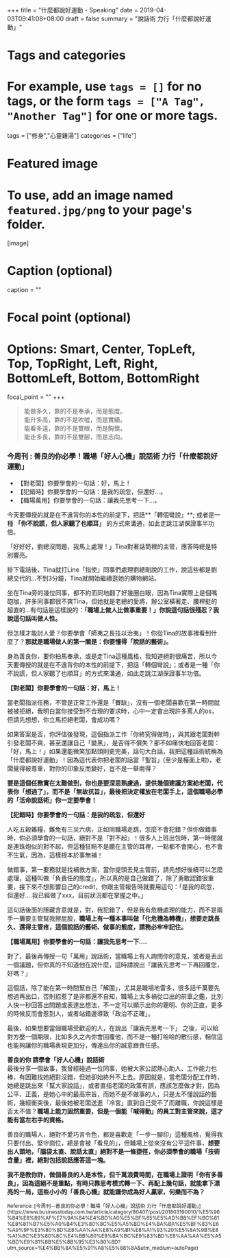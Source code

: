+++
title = "什麼都說好運動 - Speaking"
date = 2019-04-03T09:41:08+08:00
draft = false
summary = "說話術 力行「什麼都說好運動」"

# Tags and categories
# For example, use `tags = []` for no tags, or the form `tags = ["A Tag", "Another Tag"]` for one or more tags.
tags = ["修身","心靈雞湯"]
categories = ["life"]

# Featured image
# To use, add an image named `featured.jpg/png` to your page's folder. 
[image]
  # Caption (optional)
  caption = ""

  # Focal point (optional)
  # Options: Smart, Center, TopLeft, Top, TopRight, Left, Right, BottomLeft, Bottom, BottomRight
  focal_point = ""
+++
> 能做多久，靠的不是奉承，而是態度。  
> 能升多高，靠的不是吹噓，而是實績。  
> 能看多遠，靠的不是雙眼，而是胸懷。  
> 能走多長，靠的不是雙腳，而是志向。  

### 今周刊 : 善良的你必學！職場「好人心機」說話術 力行「什麼都說好運動」

- 【對老闆】你要學會的一句話：好，馬上！    
- 【犯錯時】你要學會的一句話：是我的疏忽，但還好…。  
- 【職場萬用】你要學會的一句話：讓我先思考一下…。  

今天要傳授的就是在不違背你的本性的前提下，把話**「轉個彎說」**;  或者是一種 **「你不說謊，但人家聽了也順耳」** 的方式來溝通，如此走跳江湖保證事半功倍。

「好好好，劉總沒問題，我馬上處理！」Tina對著話筒裡的主管，應答時總是特別響亮。

掛下電話後，Tina就打Line「指使」同事們處理劉總剛說的工作，說這些都是劉總交代的…不到3分鐘，Tina就開始繼續逛她的購物網站。

坐在Tina旁的幾位同事，都不約而同地翻了好幾圈白眼，因為Tina實際上是個嘴砲咖，許多同事都很不爽Tina，但她就是老總的愛將，辦公室橫著走、腰桿挺的超直的…有句話是這樣說的：**「職場上做人比做事重要！」你說這句話很殘忍？我說這句話叫做人性。**

但怎樣才能討人愛？你要學會「師夷之長技以治夷」！你從Tina的故事裡看到什麼了？**那就是職場做人的第一關是：你要懂得「說話的藝術」。**

身為善良你，要你拍馬奉承，或是走Tina這種風格，我知道絕對很痛苦，所以今天要傳授的就是在不違背你的本性的前提下，把話「轉個彎說」；或者是一種「你不說謊，但人家聽了也順耳」的方式來溝通，如此走跳江湖保證事半功倍。

**【對老闆】你要學會的一句話：好，馬上！**

當老闆指派任務，不管是正常工作還是「賽缺」，沒有一個老闆喜歡在第一時間就被被拒絕，我明白當你接受到不合理的要求時，心中一定會出現許多罵人的os，但請先想想，你立馬拒絕老闆，會成功嗎？

如果答案是否，你評估後發現，這個指派工作「你終究得做時」，與其跟老闆對幹引發老闆不爽，甚至還讓自己「變黑」，是否得不償失？那不如痛快地回答老闆：「好，馬上！」如果還能微笑加點頭則更完美，話句大白話，我把這種話術統稱為「什麼都說好運動」！因為這代表你把老闆的話當「聖旨」(至少是檯面上啦)，老闆覺得被尊重，對你的印象反而變好，豈不是一舉兩得？

**要是這個任務實在太難做到，你也是要深思熟慮過，提供幾個建議方案給老闆，代表你「想過了」，而不是「無故抗旨」，最後把決定權放在老闆手上，這個職場必學的「活命說話術」你一定要學會！**

**【犯錯時】你要學會的一句話：是我的疏忽，但還好**

人吃五穀雜糧，難免有三災六病，正如同職場走跳，怎麼不會犯錯？但你做錯事時，你必須學會的一句話，絕對不是「對不起」！很多人上班出包時，第一時間就是連珠炮似的對不起，但這種狂賠不是聽在主管的耳裡，一點都不會開心，也不會不生氣，因為，這樣根本於事無補！

做錯事，第一要務就是找補救方案，當你提頭去見主管前，請先想好後續可以怎麼處理，這種叫做「負責任的態度」，所以真的是自己做錯了，除了勇敢認錯很重要，接下來不想影響自己的credit，你跟主管報告時就要用這句：「是我的疏忽，但還好….我已經做了xxx，目前狀況都在掌握之中。」

這句話後面的隱藏含意就是，對，我犯錯了，但是我有危機處理的能力，而不是兩手一攤要主管幫我擦屁股，**職場上有一種本事叫做「化危機為轉機」，想要走跳長久、還得主管疼，這個說話的藝術、做事的態度，請務必牢牢記住。**

**【職場萬用】你要學會的一句話：讓我先思考一下….**

對了，最後再傳授一句「萬用」說話術，當職場上有人詢問你的意見，或者是丟出一個議題，但你真的不知道他在說什麼，這時請說出「讓我先思考一下再回覆您，好嗎？」  

這個話，除了能在第一時間幫自己「解圍」，尤其是職場地雷多，很多話千萬要先想過再出口，否則招惹了是非都還不自知，職場上太多禍從口出的前車之鑑，比別人快一秒回答出問題或表達出想法，不一定可以顯示出你的聰明、你的正直，更多的時候反而會惹到人，或者站錯邊導致「政治不正確」。

最後，如果想要當個職場受歡迎的人，在說出「讓我先思考一下」 之後，可以給對方壓一個期限，比如多久之內你會回覆他，而不是一種打哈哈的敷衍感，相信這也能夠讓你的職場表現更加分，傳達出你的誠意跟責任感。

**善良的你 請學會「好人心機」說話術**  
最後分享一個故事，我曾經碰過一位同事，她被大家公認熱心助人、工作能力也棒，有困難找她絕對沒錯，但她卻始終升不上去。原因就是，當老闆分配工作時，她總是跳出來「幫大家說話」，或者直指老闆的政策有誤，應該怎麼做才對，因為公平、正義，是她心中的最高宗旨，而她不是不做事的人，只是太不懂說話的藝術，幾經衝突後，最後她被老闆送進「冷宮」直到自己受不了而離職，你說這樣是否太不值？**職場上能力固然重要，但是一個能「喊得動」的員工對主管來說，這才能有當左右手的資格。**

善良的職場人，絕對不愛巧言令色，都是喜歡走「一步一腳印」這種風格，覺得我只要付出、堅守崗位，總是會被「看見的」，但職場上從來沒有公平這件事，**想要出人頭地，「腦袋太直、說話太直」絕對不是一條捷徑，你必須學會的職場「技術含量」裡，絕對包括說話應答這一塊。**

**我不是教你詐，做個善良的人是本性，但千萬浪費時間，在職場上證明「你有多善良」，因為這絕不是重點，有時只靠思考模式轉一下、再配上幾句話，就能拿下漂亮的一局，這些小小的「善良心機」就能讓你成為好人贏家，何樂而不為？**

<small>
Reference:
[今周刊--善良的你必學！職場「好人心機」說話術 力行「什麼都說好運動」](https://www.businesstoday.com.tw/article/category/80407/post/201803190010/%E5%96%84%E8%89%AF%E7%9A%84%E4%BD%A0%E5%BF%85%E5%AD%B8%EF%BC%81%E8%81%B7%E5%A0%B4%E3%80%8C%E5%A5%BD%E4%BA%BA%E5%BF%83%E6%A9%9F%E3%80%8D%E8%AA%AA%E8%A9%B1%E8%A1%93%20%E5%8A%9B%E8%A1%8C%E3%80%8C%E4%BB%80%E9%BA%BC%E9%83%BD%E8%AA%AA%E5%A5%BD%E9%81%8B%E5%8B%95%E3%80%8D?utm_source=%E4%BB%8A%E5%91%A8%E5%88%8A&utm_medium=autoPage)
